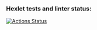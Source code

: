### Hexlet tests and linter status:
[![Actions Status](https://github.com/Happer56/frontend-project-46/actions/workflows/hexlet-check.yml/badge.svg)](https://github.com/Happer56/frontend-project-46/actions)